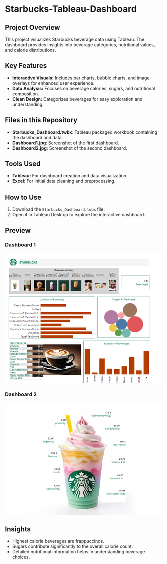 # Starbucks-Tableau-Dashboard

## Project Overview
This project visualizes Starbucks beverage data using Tableau. The dashboard provides insights into beverage categories, nutritional values, and calorie distributions.

## Key Features
- **Interactive Visuals:** Includes bar charts, bubble charts, and image overlays for enhanced user experience.
- **Data Analysis:** Focuses on beverage calories, sugars, and nutritional composition.
- **Clean Design:** Categorizes beverages for easy exploration and understanding.

## Files in this Repository
- **Starbucks_Dashboard.twbx**: Tableau packaged workbook containing the dashboard and data.
- **Dashboard1.jpg**: Screenshot of the first dashboard.
- **Dashboard2.jpg**: Screenshot of the second dashboard.

## Tools Used
- **Tableau:** For dashboard creation and data visualization.
- **Excel:** For initial data cleaning and preprocessing.

## How to Use
1. Download the `Starbucks_Dashboard.twbx` file.
2. Open it in Tableau Desktop to explore the interactive dashboard.

## Preview
### Dashboard 1
![Dashboard 1](Dashboard1.png)

### Dashboard 2
![Dashboard 2](Dashboard2.png)

## Insights
- Highest calorie beverages are frappuccinos.
- Sugars contribute significantly to the overall calorie count.
- Detailed nutritional information helps in understanding beverage choices.

